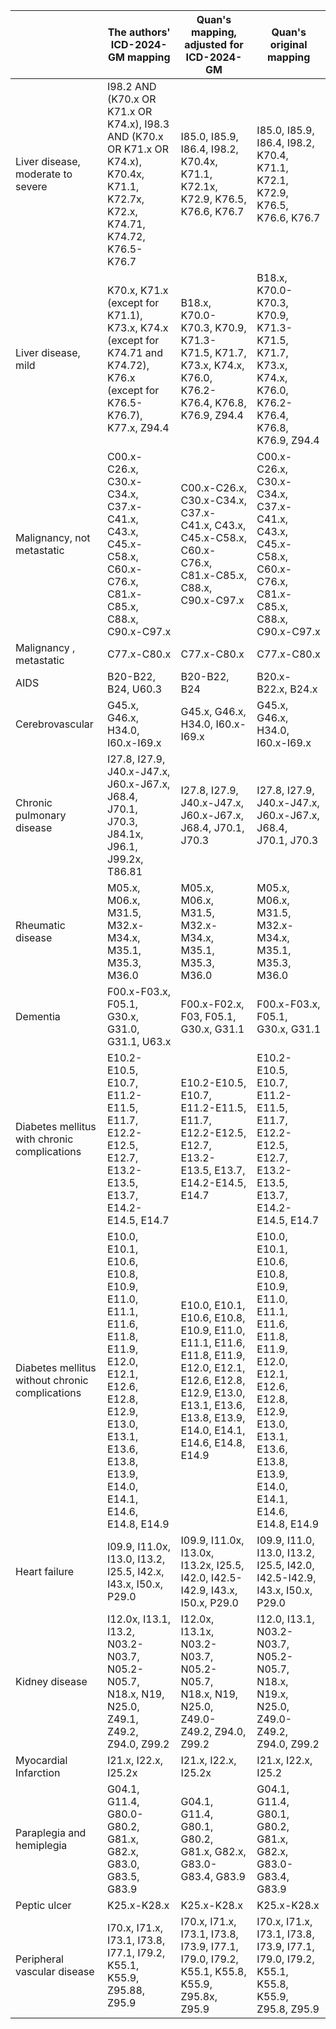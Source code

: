 |                                                 | The authors' ICD-2024-GM mapping                             | Quan's mapping, adjusted for ICD-2024-GM                     | Quan's original mapping                                      |
| ----------------------------------------------- | ------------------------------------------------------------ | ------------------------------------------------------------ | ------------------------------------------------------------ |
| Liver disease, moderate to severe               | I98.2 AND (K70.x OR K71.x OR K74.x), I98.3 AND (K70.x OR K71.x OR K74.x), K70.4x, K71.1, K72.7x,  K72.x, K74.71, K74.72, K76.5-K76.7 | I85.0,  I85.9, I86.4, I98.2, K70.4x, K71.1, K72.1x, K72.9, K76.5, K76.6, K76.7 | I85.0,  I85.9, I86.4, I98.2, K70.4, K71.1, K72.1, K72.9, K76.5, K76.6, K76.7 |
| Liver disease, mild                             | K70.x, K71.x (except for K71.1), K73.x, K74.x (except for K74.71 and K74.72), K76.x (except for K76.5-K76.7), K77.x, Z94.4 | B18.x,  K70.0-K70.3, K70.9, K71.3-K71.5, K71.7, K73.x, K74.x, K76.0, K76.2-K76.4,  K76.8, K76.9, Z94.4 | B18.x,  K70.0-K70.3, K70.9, K71.3-K71.5, K71.7, K73.x, K74.x, K76.0, K76.2-K76.4,  K76.8, K76.9, Z94.4 |
| Malignancy, not metastatic                      | C00.x-C26.x, C30.x-C34.x, C37.x- C41.x, C43.x, C45.x-C58.x, C60.x- C76.x, C81.x-C85.x, C88.x, C90.x-C97.x | C00.x-C26.x,  C30.x-C34.x, C37.x- C41.x, C43.x, C45.x-C58.x, C60.x- C76.x, C81.x-C85.x,  C88.x, C90.x-C97.x | C00.x-C26.x,  C30.x-C34.x, C37.x- C41.x, C43.x, C45.x-C58.x, C60.x- C76.x, C81.x-C85.x,  C88.x, C90.x-C97.x |
| Malignancy , metastatic                         | C77.x-C80.x                                                  | C77.x-C80.x                                                  | C77.x-C80.x                                                  |
| AIDS                                            | B20-B22, B24, U60.3                                          | B20-B22, B24                                                 | B20.x-B22.x,  B24.x                                          |
| Cerebrovascular                                 | G45.x, G46.x, H34.0, I60.x-I69.x                             | G45.x, G46.x, H34.0, I60.x-I69.x                             | G45.x,  G46.x, H34.0, I60.x-I69.x                            |
| Chronic pulmonary disease                       | I27.8, I27.9, J40.x-J47.x, J60.x-J67.x, J68.4, J70.1, J70.3, J84.1x, J96.1, J99.2x, T86.81 | I27.8,  I27.9, J40.x-J47.x, J60.x-J67.x, J68.4, J70.1, J70.3 | I27.8,  I27.9, J40.x-J47.x, J60.x-J67.x, J68.4, J70.1, J70.3 |
| Rheumatic disease                               | M05.x, M06.x, M31.5, M32.x-M34.x, M35.1, M35.3, M36.0        | M05.x,  M06.x, M31.5, M32.x-M34.x, M35.1, M35.3, M36.0       | M05.x,  M06.x, M31.5, M32.x-M34.x, M35.1, M35.3, M36.0       |
| Dementia                                        | F00.x-F03.x, F05.1, G30.x, G31.0, G31.1, U63.x               | F00.x-F02.x, F03,  F05.1, G30.x, G31.1                       | F00.x-F03.x,  F05.1, G30.x, G31.1                            |
| Diabetes mellitus with chronic complications    | E10.2-E10.5, E10.7, E11.2-E11.5, E11.7, E12.2-E12.5, E12.7, E13.2- E13.5, E13.7, E14.2-E14.5, E14.7 | E10.2-E10.5,  E10.7, E11.2-E11.5, E11.7, E12.2-E12.5, E12.7, E13.2- E13.5, E13.7,  E14.2-E14.5, E14.7 | E10.2-E10.5,  E10.7, E11.2-E11.5, E11.7, E12.2-E12.5, E12.7, E13.2- E13.5, E13.7,  E14.2-E14.5, E14.7 |
| Diabetes mellitus without chronic complications | E10.0, E10.1, E10.6, E10.8, E10.9, E11.0, E11.1, E11.6, E11.8, E11.9, E12.0, E12.1, E12.6, E12.8, E12.9, E13.0, E13.1, E13.6, E13.8, E13.9, E14.0, E14.1, E14.6, E14.8, E14.9 | E10.0, E10.1, E10.6, E10.8, E10.9, E11.0, E11.1, E11.6, E11.8, E11.9, E12.0, E12.1, E12.6, E12.8, E12.9, E13.0, E13.1, E13.6, E13.8, E13.9, E14.0, E14.1, E14.6, E14.8, E14.9 | E10.0,  E10.1, E10.6, E10.8, E10.9, E11.0, E11.1, E11.6, E11.8, E11.9, E12.0, E12.1,  E12.6, E12.8, E12.9, E13.0, E13.1, E13.6, E13.8, E13.9, E14.0, E14.1, E14.6,  E14.8, E14.9 |
| Heart failure                                   | I09.9, I11.0x, I13.0, I13.2, I25.5, I42.x, I43.x, I50.x, P29.0 | I09.9,  I11.0x, I13.0x, I13.2x, I25.5, I42.0, I42.5-I42.9, I43.x, I50.x, P29.0 | I09.9,  I11.0, I13.0, I13.2, I25.5, I42.0, I42.5-I42.9, I43.x, I50.x, P29.0 |
| Kidney disease                                  | I12.0x, I13.1, I13.2, N03.2-N03.7, N05.2-N05.7, N18.x, N19, N25.0, Z49.1, Z49.2, Z94.0, Z99.2 | I12.0x,  I13.1x, N03.2-N03.7, N05.2- N05.7, N18.x, N19, N25.0, Z49.0- Z49.2, Z94.0,  Z99.2 | I12.0,  I13.1, N03.2-N03.7, N05.2- N05.7, N18.x, N19.x, N25.0, Z49.0- Z49.2, Z94.0,  Z99.2 |
| Myocardial Infarction                           | I21.x, I22.x, I25.2x                                         | I21.x,  I22.x, I25.2x                                        | I21.x,  I22.x, I25.2                                         |
| Paraplegia and hemiplegia                       | G04.1, G11.4, G80.0-G80.2, G81.x, G82.x, G83.0, G83.5, G83.9 | G04.1,  G11.4, G80.1, G80.2, G81.x, G82.x, G83.0-G83.4, G83.9 | G04.1,  G11.4, G80.1, G80.2, G81.x, G82.x, G83.0-G83.4, G83.9 |
| Peptic ulcer                                    | K25.x-K28.x                                                  | K25.x-K28.x                                                  | K25.x-K28.x                                                  |
| Peripheral vascular disease                     | I70.x, I71.x, I73.1, I73.8, I77.1, I79.2, K55.1, K55.9, Z95.88, Z95.9 | I70.x, I71.x, I73.1, I73.8, I73.9, I77.1, I79.0, I79.2, K55.1, K55.8, K55.9, Z95.8x, Z95.9 | I70.x, I71.x, I73.1, I73.8, I73.9, I77.1, I79.0, I79.2, K55.1, K55.8, K55.9, Z95.8, Z95.9 |
